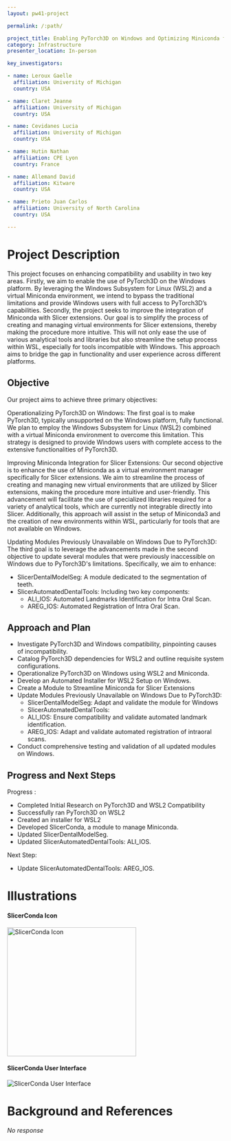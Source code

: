 ```yaml
---
layout: pw41-project

permalink: /:path/

project_title: Enabling PyTorch3D on Windows and Optimizing Miniconda for Slicer Extensions
category: Infrastructure
presenter_location: In-person

key_investigators:

- name: Leroux Gaelle
  affiliation: University of Michigan
  country: USA

- name: Claret Jeanne
  affiliation: University of Michigan
  country: USA

- name: Cevidanes Lucia
  affiliation: University of Michigan
  country: USA

- name: Hutin Nathan
  affiliation: CPE Lyon
  country: France

- name: Allemand David
  affiliation: Kitware
  country: USA

- name: Prieto Juan Carlos
  affiliation: University of North Carolina
  country: USA

---
```


# Project Description

<!-- Add a short paragraph describing the project. -->


This project focuses on enhancing compatibility and usability in two key areas. Firstly, we aim to enable the use of PyTorch3D on the Windows platform. By leveraging the Windows Subsystem for Linux (WSL2) and a virtual Miniconda environment, we intend to bypass the traditional limitations and provide Windows users with full access to PyTorch3D’s capabilities. Secondly, the project seeks to improve the integration of Miniconda with Slicer extensions. Our goal is to simplify the process of creating and managing virtual environments for Slicer extensions, thereby making the procedure more intuitive. This will not only ease the use of various analytical tools and libraries but also streamline the setup process within WSL, especially for tools incompatible with Windows. This approach aims to bridge the gap in functionality and user experience across different platforms.



## Objective

<!-- Describe here WHAT you would like to achieve (what you will have as end result). -->


Our project aims to achieve three primary objectives:

Operationalizing PyTorch3D on Windows: The first goal is to make PyTorch3D, typically unsupported on the Windows platform, fully functional. We plan to employ the Windows Subsystem for Linux (WSL2) combined with a virtual Miniconda environment to overcome this limitation. This strategy is designed to provide Windows users with complete access to the extensive functionalities of PyTorch3D.

Improving Miniconda Integration for Slicer Extensions: Our second objective is to enhance the use of Miniconda as a virtual environment manager specifically for Slicer extensions. We aim to streamline the process of creating and managing new virtual environments that are utilized by Slicer extensions, making the procedure more intuitive and user-friendly. This advancement will facilitate the use of specialized libraries required for a variety of analytical tools, which are currently not integrable directly into Slicer. Additionally, this approach will assist in the setup of Miniconda3 and the creation of new environments within WSL, particularly for tools that are not available on Windows.

Updating Modules Previously Unavailable on Windows Due to PyTorch3D: The third goal is to leverage the advancements made in the second objective to update several modules that were previously inaccessible on Windows due to PyTorch3D's limitations. Specifically, we aim to enhance:
- SlicerDentalModelSeg: A module dedicated to the segmentation of teeth.
- SlicerAutomatedDentalTools: Including two key components:
    -  ALI_IOS: Automated Landmarks Identification for Intra Oral Scan.
    -  AREG_IOS: Automated Registration of Intra Oral Scan.




## Approach and Plan

<!-- Describe here HOW you would like to achieve the objectives stated above. -->


- Investigate PyTorch3D and Windows compatibility, pinpointing causes of incompatibility.
- Catalog PyTorch3D dependencies for WSL2 and outline requisite system configurations.
- Operationalize PyTorch3D on Windows using WSL2 and Miniconda.
- Develop an Automated Installer for WSL2 Setup on Windows.
- Create a Module to Streamline Miniconda for Slicer Extensions
- Update Modules Previously Unavailable on Windows Due to PyTorch3D:
    - SlicerDentalModelSeg: Adapt and validate the module for Windows
    - SlicerAutomatedDentalTools:
    - ALI_IOS: Ensure compatibility and validate automated landmark identification.
    - AREG_IOS: Adapt and validate automated registration of intraoral scans.
- Conduct comprehensive testing and validation of all updated modules on Windows.




## Progress and Next Steps

<!-- Update this section as you make progress, describing of what you have ACTUALLY DONE.
     If there are specific steps that you could not complete then you can describe them here, too. -->


Progress : 
- Completed Initial Research on PyTorch3D and WSL2 Compatibility
- Successfully ran PyTorch3D on WSL2
- Created an installer for WSL2
- Developed SlicerConda, a module to manage Miniconda.
- Updated SlicerDentalModelSeg.
- Updated SlicerAutomatedDentalTools: ALI_IOS.

Next Step:
- Update SlicerAutomatedDentalTools: AREG_IOS.



# Illustrations

<!-- Add pictures and links to videos that demonstrate what has been accomplished. -->

#### SlicerConda Icon
<img src="https://github.com/NA-MIC/ProjectWeek/assets/91245687/0af07dd0-92a1-4231-9b57-9202f41d1d84" alt="SlicerConda Icon" width="300">

#### SlicerConda User Interface
<img src="https://github.com/NA-MIC/ProjectWeek/assets/91245687/66dd6fa4-799c-424d-98e8-e26c79b68913" alt="SlicerConda User Interface">




# Background and References

<!-- If you developed any software, include link to the source code repository.
     If possible, also add links to sample data, and to any relevant publications. -->


_No response_

